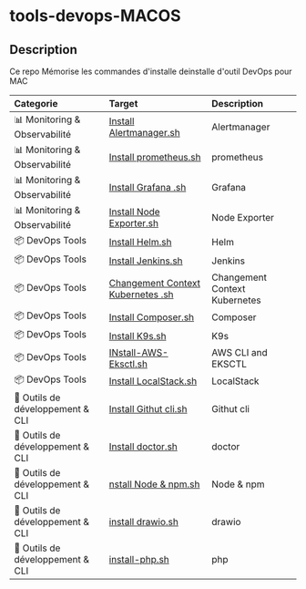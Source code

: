 # tools-devops-MACOS
## Description

Ce repo Mémorise les commandes d'installe deinstalle d'outil DevOps pour MAC

| Categorie| Target | Description|
| :--- | :---  | :---   |
| 📊 Monitoring & Observabilité | [Install Alertmanager.sh](https://github.com/lmalta/tools-devops-MACOS/blob/main/Install%20Alertmanager.sh) |  Alertmanager | 
| 📊 Monitoring & Observabilité | [Install prometheus.sh](https://github.com/lmalta/tools-devops-MACOS/blob/main/Install%20prometheus.sh) |  prometheus | 
| 📊 Monitoring & Observabilité | [Install Grafana .sh](https://github.com/lmalta/tools-devops-MACOS/blob/main/Install%20Grafana%20.sh) |  Grafana | 
| 📊 Monitoring & Observabilité | [Install Node Exporter.sh](https://github.com/lmalta/tools-devops-MACOS/blob/main/Install%20Node%20Exporter.sh) |  Node Exporter | 
| 📦 DevOps Tools| [Install Helm.sh](https://github.com/lmalta/tools-devops-MACOS/blob/main/Install%20Helm%20.sh) | Helm | 
| 📦 DevOps Tools| [Install Jenkins.sh](https://github.com/lmalta/tools-devops-MACOS/blob/main/Install%20Jenkins.sh) |  Jenkins | 
| 📦 DevOps Tools| [Changement Context Kubernetes .sh](https://github.com/lmalta/tools-devops-MACOS/blob/main/Changement%20Context%20Kubernetes%20.sh) | Changement Context Kubernetes | 
| 📦 DevOps Tools| [Install Composer.sh](https://github.com/lmalta/tools-devops-MACOS/blob/main/Install%20Composer.sh) |  Composer | 
| 📦 DevOps Tools| [Install K9s.sh](https://github.com/lmalta/tools-devops-MACOS/blob/main/Install%20K9s.sh) |  K9s | 
| 📦 DevOps Tools| [INstall-AWS-Eksctl.sh ](https://github.com/lmalta/tools-devops-MACOS/blob/main/INstall-AWS-Eksctl.sh ) |  AWS CLI and EKSCTL | 
| 📦 DevOps Tools| [Install LocalStack.sh](https://github.com/lmalta/tools-devops-MACOS/blob/main/Install%20LocalStack.sh) |  LocalStack | 
| 🧰 Outils de développement & CLI| [Install Githut cli.sh](https://github.com/lmalta/tools-devops-MACOS/blob/main/Install%20Githut%20cli.sh) |  Githut cli | 
| 🧰 Outils de développement & CLI| [Install doctor.sh](https://github.com/lmalta/tools-devops-MACOS/blob/main/Install%20doctor.sh) |  doctor | 
| 🧰 Outils de développement & CLI| [nstall Node & npm.sh](https://github.com/lmalta/tools-devops-MACOS/blob/main/nstall%20Node%20&%20npm.sh) |  Node & npm | 
| 🧰 Outils de développement & CLI| [install drawio.sh](https://github.com/lmalta/tools-devops-MACOS/blob/main/install%20drawio.sh) |  drawio | 
| 🧰 Outils de développement & CLI| [install-php.sh](https://github.com/lmalta/tools-devops-MACOS/blob/main/install-php.sh) | php | 
